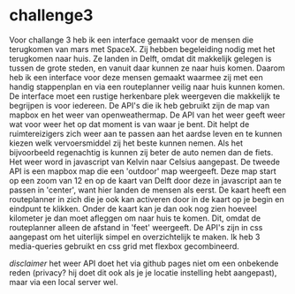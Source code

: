 # challenge3

Voor challange 3 heb ik een interface gemaakt voor de mensen die terugkomen van mars met SpaceX. Zij hebben begeleiding nodig met het terugkomen naar huis. Ze landen in Delft, omdat dit makkelijk gelegen is tussen de grote steden, en vanuit daar kunnen ze naar huis komen. Daarom heb ik een interface voor deze mensen gemaakt waarmee zij met een handig stappenplan en via een routeplanner veilig naar huis kunnen komen. De interface moet een rustige herkenbare plek weergeven die makkelijk te begrijpen is voor iedereen.
De API's die ik heb gebruikt zijn de map van mapbox en het weer van openweathermap. De API van het weer geeft weer wat voor weer het op dat moment is van waar je bent. Dit helpt de ruimtereizigers zich weer aan te passen aan het aardse leven en te kunnen kiezen welk vervoersmiddel zij het beste kunnen nemen. Als het bijvoorbeeld regenachtig is kunnen zij beter de auto nemen dan de fiets. Het weer word in javascript van Kelvin naar Celsius aangepast. De tweede API is een mapbox map die een 'outdoor' map weergeeft. Deze map start op een zoom van 12 en op de kaart van Delft door deze in javascript aan te passen in 'center', want hier landen de mensen als eerst. De kaart heeft een routeplanner in zich die je ook kan activeren door in de kaart op je begin en eindpunt te klikken. Onder de kaart kan je dan ook nog zien hoeveel kilometer je dan moet afleggen om naar huis te komen. Dit, omdat de routeplanner alleen de afstand in 'feet' weergeeft. 
De API's zijn in css aangepast om het uiterlijk simpel en overzichtelijk te maken. Ik heb 3 media-queries gebruikt en css grid met flexbox gecombineerd.

*disclaimer*
het weer API doet het via github pages niet om een onbekende reden (privacy? hij doet dit ook als je je locatie instelling hebt aangepast), maar via een local server wel.
